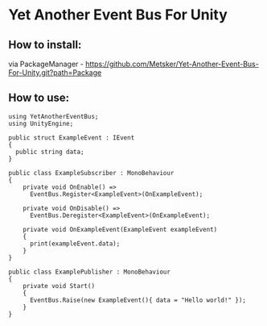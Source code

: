# Yet Another Event Bus For Unity

## How to install:
via PackageManager - https://github.com/Metsker/Yet-Another-Event-Bus-For-Unity.git?path=Package

## How to use:
```
using YetAnotherEventBus;
using UnityEngine;

public struct ExampleEvent : IEvent
{
  public string data;
}

public class ExampleSubscriber : MonoBehaviour
{
    private void OnEnable() =>
      EventBus.Register<ExampleEvent>(OnExampleEvent);

    private void OnDisable() =>
      EventBus.Deregister<ExampleEvent>(OnExampleEvent);

    private void OnExampleEvent(ExampleEvent exampleEvent)
    {
      print(exampleEvent.data);
    }
}

public class ExamplePublisher : MonoBehaviour
{
    private void Start()
    {
      EventBus.Raise(new ExampleEvent(){ data = "Hello world!" });
    }
}
```
